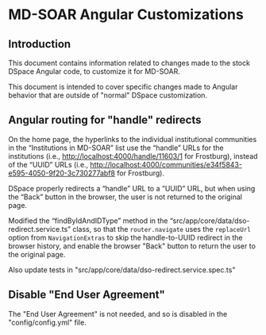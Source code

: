 # MD-SOAR Angular Customizations

## Introduction

This document contains information related to changes made to the stock DSpace
Angular code, to customize it for MD-SOAR.

This document is intended to cover specific changes made to Angular behavior
that are outside of "normal" DSpace customization.

## Angular routing for "handle" redirects

On the home page, the hyperlinks to the individual institutional communities in
the “Institutions in MD-SOAR” list use the “handle” URLs for the institutions
(i.e., <http://localhost:4000/handle/11603/1> for Frostburg), instead of the
“UUID” URLs (i.e.,
<http://localhost:4000/communities/e34f5843-e595-4050-9f20-3c730277abf8>
for Frostburg).

DSpace properly redirects a “handle” URL to a “UUID” URL, but when using the
“Back” button in the browser, the user is not returned to the original page.

Modified the “findByIdAndIDType” method in the
“src/app/core/data/dso-redirect.service.ts” class, so that the `router.navigate`
uses the `replaceUrl` option from `NavigationExtras` to skip the handle-to-UUID
redirect in the browser history, and enable the browser "Back" button to
return the user to the original page.

Also update tests in "src/app/core/data/dso-redirect.service.spec.ts"

## Disable "End User Agreement"

The "End User Agreement" is not needed, and so is disabled in the
"config/config.yml" file.
